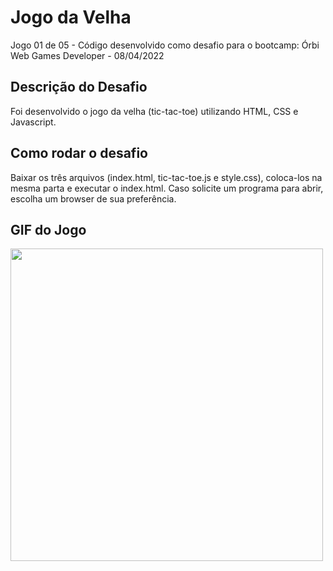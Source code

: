 # Jogo da Velha
Jogo 01 de 05 - Código desenvolvido como desafio para o bootcamp: Órbi Web Games Developer - 08/04/2022

## Descrição do Desafio
Foi desenvolvido o jogo da velha (tic-tac-toe) utilizando HTML, CSS e Javascript.

## Como rodar o desafio
Baixar os três arquivos (index.html, tic-tac-toe.js e style.css), coloca-los na mesma parta e executar o index.html. Caso solicite um programa para abrir, escolha um browser de sua preferência.


## GIF do Jogo
<p>
   <img align="center" src="https://github.com/Yenjix/Portifolio/blob/main/Game_tic-tac-toe_(jogo-da-velha)/jogo-da-velha.gif" width="500" height="500"/>
</p>

